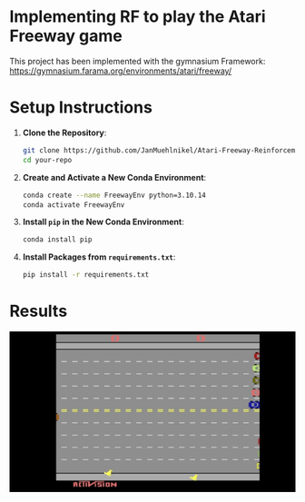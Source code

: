 # Implementing RF to play the Atari Freeway game

This project has been implemented with the gymnasium Framework: https://gymnasium.farama.org/environments/atari/freeway/

# Setup Instructions

1. **Clone the Repository**:
    ```bash
    git clone https://github.com/JanMuehlnikel/Atari-Freeway-Reinforcement-Learning
    cd your-repo
    ```

2. **Create and Activate a New Conda Environment**:
    ```bash
    conda create --name FreewayEnv python=3.10.14
    conda activate FreewayEnv
    ```

3. **Install `pip` in the New Conda Environment**:
    ```bash
    conda install pip
    ```

4. **Install Packages from `requirements.txt`**:
    ```bash
    pip install -r requirements.txt
    ```

# Results

![Demo](succesful_try.gif)

